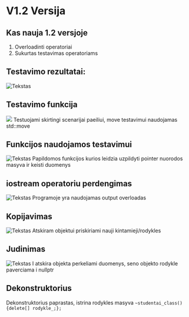# V1.2 Versija
## Kas nauja 1.2 versjoje
1. Overloadinti operatoriai
2. Sukurtas testavimas operatoriams

## Testavimo rezultatai:
![Tekstas](images\TestavimoRezultatai.png)

## Testavimo funkcija
![](images\TestavimoKodas.png)
Testuojami skirtingi scenarijai paeiliui, move testavimui naudojamas std::move

## Funkcijos naudojamos testavimui
![Tekstas](images\FunkcijosMasyvuTestavimui.png)
Papildomos funkcijos kurios leidzia uzpildyti pointer nuorodos masyva ir keisti duomenys

## iostream operatoriu perdengimas
![Tekstas](images\iostreamOverload.png)
Programoje yra naudojamas output overloadas

## Kopijavimas
![Tekstas](images\KopijavimoKonstr.png)
Atskiram objektui priskiriami nauji kintamieji/rodykles
## Judinimas
![Tekstas](images\MoveKonstr.png)
I atskira objekta perkeliami duomenys, seno objekto rodykle paverciama i nullptr

## Dekonstruktorius
Dekonstruktorius paprastas, istrina rodykles masyva
`~studentai_class(){delete[] rodykle_;};`
